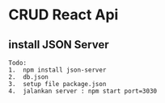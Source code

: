# CRUD React Api

## install JSON Server

    Todo:
    1.  npm install json-server
    2.  db.json
    3.  setup file package.json
    4.  jalankan server : npm start port=3030
